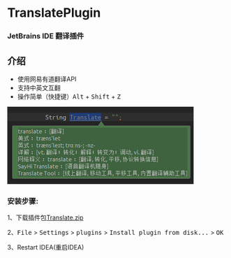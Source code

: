 TranslatePlugin
===============

### JetBrains IDE 翻译插件

介绍
---
- 使用网易有道翻译API
- 支持中英文互翻
- 操作简单（快捷键）<kbd>Alt</kbd> + <kbd>Shift</kbd> + <kbd>Z</kbd>

![screenshots](./images/translate.jpg)


### 安装步骤:

1、下载插件包[Translate.zip](https://raw.githubusercontent.com/ZoolYe/Translate/master/translate-0.1.zip)

2、<kbd>File</kbd> > <kbd>Settings</kbd> > <kbd>plugins</kbd> > <kbd>Install plugin from disk...</kbd> > <kbd> OK</kbd>

3、Restart IDEA(重启IDEA)